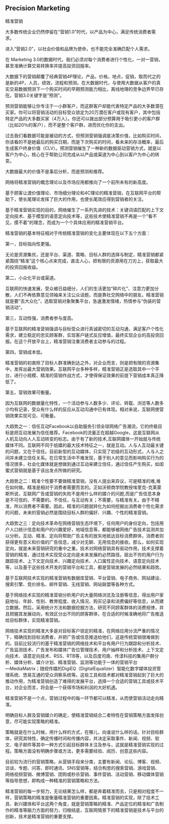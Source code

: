 ## Precision Marketing
精准营销

大多数传统企业仍然停留在“营销1.0”时代，以产品为中心，满足传统消费者需求。

进入“营销2.0”，以社会价值和品牌为使命，也不能完全准确匹配个人需求。

在 Marketing 3.0的数据时代，我们必须对每个消费者进行个性化，一对一营销，甚至准确计算交易转换率并提高投资回报率。

大数据下的营销颠覆了经典营销4P理论，产品，价格，地点，促销，取而代之的是新的4P，人员，绩效，流程和预测。在大数据时代，与使用大数据从客户的真实交易数据预测下一个购买时间的早期预测能力相比，离线地理的竞争边界早已存在。营销3.0关键字是“预测”。

预测营销能够让你专注于一小群客户，而这群客户却能代表特定产品的大多数潜在买家。你可以将营销活动的目标受众锁定为20万潜在客户或现有客户，其中包括特定产品的大多数买家（4万人）。你还可以拨出部分预算用于吸引更小的客户群（比如20％的客户），而不是整个客户群，进而优化你的支出。

过去我们看数据可能是被动的方式，但预测营销强调是决策价值，比如购买时间，你该看的不是她最后的购买日期，而是下次购买的时间，看未来的存活概率，最后生成客户终身价值（CLV）。预测营销催生了一种新的数据驱动营销方式，就是以客户为中心，核心在于帮助公司完成从以产品或渠道为中心到以客户为中心的转变。

大数据最大的价值不是事后分析，而是预测和推荐。

网络将精准营销的概念理论以及市场应用都推向了一个前所未有的新高度。

基于顾客让渡价值理论、市场细分理论和4C理论的精准营销，在互联网平台的帮助下，使长尾理论发挥了巨大的作用，也使长尾效应得到营销者的关注。

基于精准营销实现的目的，网络催生了一系列先进的技术：关键词语匹配的上下文定向技术、基于模型的语意定向技术等，这些技术使精准营销不再是一个“看不见，摸不着”的理念，而成为一个个具体应用的精准营销平台。

精准营销的基本特征相对于传统精准营销的变化主要体现在以下五个方面：

第一，目标指向性更强。

无论是资源集优，还是平台、渠道、策略、目标人群的选择与制定，精准营销都紧紧围绕“精准”这个核心点来完成，直击人心，把有限的资源用在刀刃上，获取最大的投资回报收益。

第二，小众化平台或渠道。

互联网的快速发展，受众被日益细分，人们的生活更加“碎片化”、注意力更加分散，人们不再依靠意见领袖来关注公众话题，而是靠社交网络中的朋友。精准营销就是要“去大众化”，选取营销对象聚集平台，急速激发情绪，热情参与“伪装的营销活动”。

第三，互动性强，消费者参与度高。

基于互联网的精准营销强调与目标受众进行真诚密切的互动沟通，满足客户个性化需求，建立稳定的忠实顾客群，实现客户链式反应增值，最终实现企业的高投资回报。在这个开放平台上，精准营销注重消费者主动参与的过程。

第四，营销成本低。

精准营销的初衷除了目标人群准确到达之外，对企业而言，则是把有限的资源集中，发挥出最大营销效果。互联网平台多种多样，精准营销正是选取其中一个平台，进行小规模、精准的营销作战方式，才使得保证效果的前提下营销成本真正降低了。

第五，营销效果可衡量。

因为互联网的数据量化特性，一个活动参与人数多少、评论、转载、浏览等人数多少均有记录，受众有什么样的反应从互动沟通中已有体现。相对来说，互联网使营销效果实现可见、可衡量。

大趋势之一：信任互动Facebook以自助服务引领全球网络广告潮流，它的终极目标是把互动发展为信任推荐。Facebook的流量正在超越Google，这是互联网从人机互动向人人互动转变的标志。由于有了新的技术,互联网媒体一开始就与传统媒体不同。互联网不同于纸媒的最大技术特征之一，就是互动。人与人互动最关键的问题，又在于信任。目前新型的互动媒体，只实现了初级的互动形式，人与人之间并未建立信任关系。在日常生活中不难发现，基于别人的意见而影响购买行为的情况很多，社会化媒体就是想做到通过互动来建立信任，通过信任产生购买，如闺蜜式营销就是基于该出发点所做的研究。

大趋势之二：精准个性要不要做精准营销，没有人提出来异议，可是精准的难,难在如何做。精准是相对于消费者需要而言的。正如沃顿商学院教授埃里克-克莱蒙斯所说，互联网广告或营销的失败不是用什么样的媒介的问题,而是广告信息本身是不可信的、不需要的。不信任，与互动有关；不需要，与精准有关。由于不精准，所以消费者不需要。因此，精准的问题就转化为如何挖掘出消费者个性化需求的问题，未来的营销必然是围绕目标人群的偏好、兴趣、个性的精准营销。

大趋势之三：定向技术革命在网络营销生态环境下，任何用户的身份定向，包括用户人口统计信息和用户的兴趣爱好，地域信息等，都能够被网络广告技术监测并加以分析。互动、精准、定向将帮助广告主有的放矢地抵达目标消费群体，消费者则获得更有意义和价值的广告信息，减少对无聊、无用信息的接收。那么，如何实现定向，就是未来营销研究的重中之重。技术对网络营销具有驱动作用，技术支撑着营销的精准，通过技术实现受众定向是未来发展的必然路径。层出不穷的用户行为跟踪技术、上下文定向技术、兴趣定向技术、人口属性定向技术、语意定向技术等，以及基于这些技术开发的营销平台和工具，都是营销发展的必然结果和趋势。


基于互联网技术实现的精准营销有数据库营销、平台营销、电子商务、网站建设、搜索引擎、竞价排名、邮件营销、无线营销、网站联盟等各种方式。

基于网络技术实现的精准营销分析用户的大量网络浏览及注册等信息，得出用户家庭地址、年龄、性别、教育程度、收入情况、购买记录和消费偏好等信息，从而建立数据。然后，采用统计方法和数据挖掘方法，研究不同顾客群体的消费规律，并且把握其发展动向，有效区分出不同的顾客群体，在合适的时候准确地将广告推送给目标群体，实现精准营销。


网络技术实现的精准大多是对目标客户锁定的精准，在网络应用分流严重的情况下，精确找到目标消费者，并把广告或信息推送给他们，这是传统营销很难做到的。目前比较流行的基于精准营销的网络技术和平台有用户行为跟踪和分析技术、广告监测技术、广告发布和媒体广告位管理技术、用户抽样和分析技术、上下文定向技术、语意定向技术、RSS、RTB等，以及百度司南、传漾科技的集用户群分析、媒体分析、媒介计划、精准营销、监测等功能于一体的营销平台―MediaMatrix；随视传媒的DigiEQ（DigitalEqualizer）智能化数字媒体投资管理系统、悠易互通的受众洞察系统等。这些工具和技术都对精准营销起到了巨大的推动作用，为精准营销创造了难得的发展平台，选择一个合适的营销工具或技术平台，对企业而言，将会是一个获得市场和利润的大好机遇。

精准营销不是一个点，营销过程中的每一环节都可以精准，从而使营销活动走向精准。

明确目标人群及营销媒介的确定，使精准营销结合二者特性在营销策略方面发挥创意，尽可能实现策略的精准。

策略就是在什么时候，用什么样的方式，在哪儿，向谁说什么样的话。针对目标群体，研究其特性，确定传播时间和传播内容，并决定采取事件、新闻、视频、软文、电子邮件等其中一种方式引起目标群体关注及参与，这就是精准营销实现的过程。策略方面没有明确步骤或方法，更多需要经验、阅历、创意这些内容。

目前较为流行的营销策略，从营销手段来分类，主要有新闻、论坛、博客、视频、访谈、专题、问答、即时通讯、SNS营销等，结合构思的搜索营销、游戏营销、网络视频营销、微博营销、团购或秒杀营销、事件营销、活动营销、移动媒体营销等指导思想，即构成一种精准的营销策略和方法。

精准营销的每一步努力，无论结果怎么样，都是奔着精准而去，只是相对程度不一样，营销策略的精准是衡量精准营销的重要因素。精准营销的实现，除了技术工具、新兴媒体和平台这两个角度，就是营销策略的精准、产品定位的精准和广告制作的精准等脑力方面的努力，归根结底，互联网情景下的精准营销是技术与平台的创新，技术是精准营销的重要支撑。


